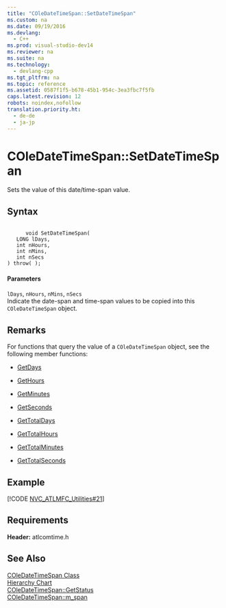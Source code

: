 ```yaml
---
title: "COleDateTimeSpan::SetDateTimeSpan"
ms.custom: na
ms.date: 09/19/2016
ms.devlang: 
  - C++
ms.prod: visual-studio-dev14
ms.reviewer: na
ms.suite: na
ms.technology: 
  - devlang-cpp
ms.tgt_pltfrm: na
ms.topic: reference
ms.assetid: 0587f1f5-b678-45b1-954c-3ea3fbc7f5fb
caps.latest.revision: 12
robots: noindex,nofollow
translation.priority.ht: 
  - de-de
  - ja-jp
---
```

# COleDateTimeSpan::SetDateTimeSpan
Sets the value of this date/time-span value.  
  
## Syntax  
  
```  
  
      void SetDateTimeSpan(   
   LONG lDays,   
   int nHours,   
   int nMins,   
   int nSecs    
) throw( );  
```  
  
#### Parameters  
 `lDays`, `nHours`, `nMins`, `nSecs`  
 Indicate the date-span and time-span values to be copied into this `COleDateTimeSpan` object.  
  
## Remarks  
 For functions that query the value of a `COleDateTimeSpan` object, see the following member functions:  
  
-   [GetDays](../vs140/COleDateTimeSpan--GetDays.md)  
  
-   [GetHours](../vs140/COleDateTimeSpan--GetHours.md)  
  
-   [GetMinutes](../vs140/COleDateTimeSpan--GetMinutes.md)  
  
-   [GetSeconds](../vs140/COleDateTimeSpan--GetSeconds.md)  
  
-   [GetTotalDays](../vs140/COleDateTimeSpan--GetTotalDays.md)  
  
-   [GetTotalHours](../vs140/COleDateTimeSpan--GetTotalHours.md)  
  
-   [GetTotalMinutes](../vs140/COleDateTimeSpan--GetTotalMinutes.md)  
  
-   [GetTotalSeconds](../vs140/COleDateTimeSpan--GetTotalSeconds.md)  
  
## Example  
 [!CODE [NVC_ATLMFC_Utilities#21](../CodeSnippet/VS_Snippets_Cpp/NVC_ATLMFC_Utilities#21)]  
  
## Requirements  
 **Header:** atlcomtime.h  
  
## See Also  
 [COleDateTimeSpan Class](../vs140/COleDateTimeSpan-Class.md)   
 [Hierarchy Chart](../vs140/Hierarchy-Chart.md)   
 [COleDateTimeSpan::GetStatus](../vs140/COleDateTimeSpan--GetStatus.md)   
 [COleDateTimeSpan::m_span](../vs140/COleDateTimeSpan--m_span.md)